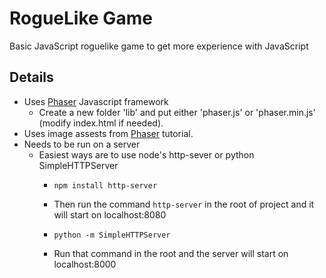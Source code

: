 # RogueLike Game
Basic JavaScript roguelike game to get more experience with JavaScript

## Details
- Uses [Phaser](http://phaser.io/) Javascript framework
    - Create a new folder 'lib' and put either 'phaser.js' or 'phaser.min.js' (modify index.html if needed).
- Uses image assests from [Phaser](http://phaser.io/tutorials/making-your-first-phaser-game/index) tutorial.
- Needs to be run on a server
    - Easiest ways are to use node's http-sever or python SimpleHTTPServer
        - `npm install http-server` 
        - Then run the command `http-server` in the root of project and it will start on localhost:8080

        - `python -m SimpleHTTPServer`
        - Run that command in the root and the server will start on localhost:8000